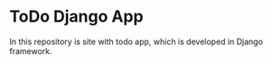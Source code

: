 # ToDo Django App

In this repository is site with todo app, which is developed in Django framework. 
